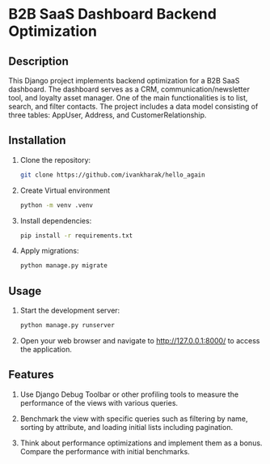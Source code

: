 # B2B SaaS Dashboard Backend Optimization

## Description
This Django project implements backend optimization for a B2B SaaS dashboard. The dashboard serves as a CRM, communication/newsletter tool, and loyalty asset manager. One of the main functionalities is to list, search, and filter contacts. The project includes a data model consisting of three tables: AppUser, Address, and CustomerRelationship.

## Installation
1. Clone the repository:
   ```bash
   git clone https://github.com/ivankharak/hello_again
2. Create Virtual environment
   ```bash
   python -m venv .venv
3. Install dependencies:
   ```bash
   pip install -r requirements.txt
4. Apply migrations:
   ```bash
   python manage.py migrate
## Usage
1. Start the development server:
   ```bash
   python manage.py runserver 
2. Open your web browser and navigate to http://127.0.0.1:8000/ to access the application.
## Features
1. Use Django Debug Toolbar or other profiling tools to measure the performance of the views with various queries.

2. Benchmark the view with specific queries such as filtering by name, sorting by attribute, and loading initial lists including pagination.

3. Think about performance optimizations and implement them as a bonus. Compare the performance with initial benchmarks.